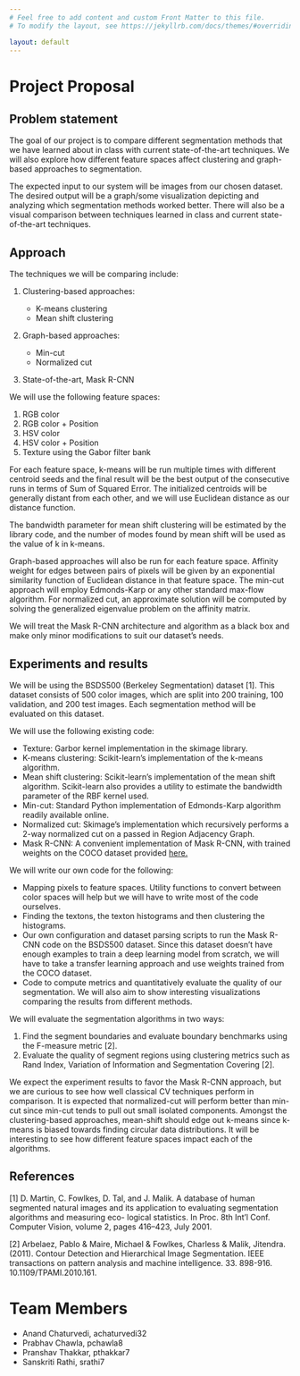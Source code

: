 ```yaml
---
# Feel free to add content and custom Front Matter to this file.
# To modify the layout, see https://jekyllrb.com/docs/themes/#overriding-theme-defaults

layout: default
---
```


# Project Proposal

## Problem statement

The goal of our project is to compare different segmentation methods that we have learned about in class with current state-of-the-art techniques. We will also explore how different feature spaces affect clustering and graph-based approaches to segmentation.

The expected input to our system will be images from our chosen dataset. The desired output will be a graph/some visualization depicting and analyzing which segmentation methods worked better. There will also be a visual comparison between techniques learned in class and current state-of-the-art techniques.

## Approach

The techniques we will be comparing include:

1. Clustering-based approaches:

   - K-means clustering
   - Mean shift clustering

2. Graph-based approaches:

   - Min-cut
   - Normalized cut

3. State-of-the-art, Mask R-CNN

We will use the following feature spaces:

1. RGB color
2. RGB color + Position
3. HSV color
4. HSV color + Position
5. Texture using the Gabor filter bank

For each feature space, k-means will be run multiple times with different centroid seeds and the final result will be the best output of the consecutive runs in terms of Sum of Squared Error. The initialized centroids will be generally distant from each other, and we will use Euclidean distance as our distance function.

The bandwidth parameter for mean shift clustering will be estimated by the library code, and the number of modes found by mean shift will be used as the value of k in k-means.

Graph-based approaches will also be run for each feature space. Affinity weight for edges between pairs of pixels will be given by an exponential similarity function of Euclidean distance in that feature space. The min-cut approach will employ Edmonds-Karp or any other standard max-flow algorithm. For normalized cut, an approximate solution will be computed by solving the generalized eigenvalue problem on the affinity matrix.

We will treat the Mask R-CNN architecture and algorithm as a black box and make only minor modifications to suit our dataset’s needs.

## Experiments and results

We will be using the BSDS500 (Berkeley Segmentation) dataset [1]. This dataset consists of 500 color images, which are split into 200 training, 100 validation, and 200 test images. Each segmentation method will be evaluated on this dataset.

We will use the following existing code:

- Texture: Garbor kernel implementation in the skimage library.
- K-means clustering: Scikit-learn’s implementation of the k-means algorithm.
- Mean shift clustering: Scikit-learn’s implementation of the mean shift algorithm. Scikit-learn also provides a utility to estimate the bandwidth parameter of the RBF kernel used.
- Min-cut: Standard Python implementation of Edmonds-Karp algorithm readily available online.
- Normalized cut: Skimage’s implementation which recursively performs a 2-way normalized cut on a passed in Region Adjacency Graph.
- Mask R-CNN: A convenient implementation of Mask R-CNN, with trained weights on the COCO dataset provided [here.](https://github.com/matterport/Mask_RCNN)

We will write our own code for the following:

- Mapping pixels to feature spaces. Utility functions to convert between color spaces will help but we will have to write most of the code ourselves.
- Finding the textons, the texton histograms and then clustering the histograms.
- Our own configuration and dataset parsing scripts to run the Mask R-CNN code on the BSDS500 dataset. Since this dataset doesn’t have enough examples to train a deep learning model from scratch, we will have to take a transfer learning approach and use weights trained from the COCO dataset.
- Code to compute metrics and quantitatively evaluate the quality of our segmentation. We will also aim to show interesting visualizations comparing the results from different methods.

We will evaluate the segmentation algorithms in two ways:

1. Find the segment boundaries and evaluate boundary benchmarks using the F-measure metric [2].
2. Evaluate the quality of segment regions using clustering metrics such as Rand Index, Variation of Information and Segmentation Covering [2].

We expect the experiment results to favor the Mask R-CNN approach, but we are curious to see how well classical CV techniques perform in comparison. It is expected that normalized-cut will perform better than min-cut since min-cut tends to pull out small isolated components. Amongst the clustering-based approaches, mean-shift should edge out k-means since k-means is biased towards finding circular data distributions. It will be interesting to see how different feature spaces impact each of the algorithms.

## References

[1] D. Martin, C. Fowlkes, D. Tal, and J. Malik. A database of human segmented natural
images and its application to evaluating segmentation algorithms and measuring eco-
logical statistics. In Proc. 8th Int’l Conf. Computer Vision, volume 2, pages 416–423,
July 2001.

[2] Arbelaez, Pablo & Maire, Michael & Fowlkes, Charless & Malik, Jitendra. (2011). Contour Detection and Hierarchical Image Segmentation. IEEE transactions on pattern analysis and machine intelligence. 33. 898-916. 10.1109/TPAMI.2010.161.

# Team Members

- Anand Chaturvedi, achaturvedi32
- Prabhav Chawla, pchawla8
- Pranshav Thakkar, pthakkar7
- Sanskriti Rathi, srathi7
